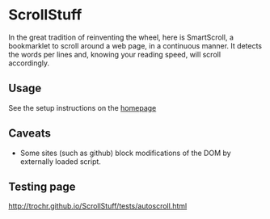 ScrollStuff
===========

In the great tradition of reinventing the wheel, here is SmartScroll, a bookmarklet to scroll around a web page, in a continuous manner. It detects the words per lines and, knowing your reading speed, will scroll accordingly.


Usage
-----

See the setup instructions on the [homepage](http://trochr.github.io/ScrollStuff/) 


Caveats
------

- Some sites (such as github) block modifications of the DOM by externally loaded script.


Testing page 
-----

http://trochr.github.io/ScrollStuff/tests/autoscroll.html
